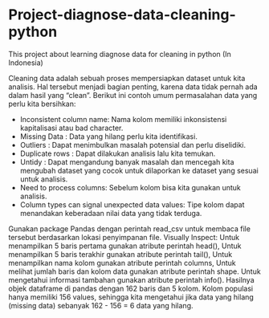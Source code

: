 # Project-diagnose-data-cleaning-python
This project about learning diagnose data for cleaning in python (In Indonesia)

Cleaning data adalah sebuah proses mempersiapkan dataset untuk kita analisis. Hal tersebut menjadi bagian penting, karena data tidak pernah ada dalam hasil yang “clean”. 
Berikut ini contoh umum permasalahan data yang perlu kita bersihkan:
- Inconsistent column name: Nama kolom memiliki inkonsistensi kapitalisasi atau bad character.
- Missing Data : Data yang hilang perlu kita identifikasi.
- Outliers : Dapat menimbulkan masalah potensial dan perlu diselidiki.
- Duplicate rows : Dapat dilakukan analisis lalu kita temukan.
- Untidy :  Dapat mengandung banyak masalah dan mencegah kita mengubah dataset yang cocok untuk dilaporkan ke dataset yang sesuai untuk analisis.
- Need to process columns: Sebelum kolom bisa kita gunakan untuk analisis.
- Column types can signal unexpected data values: Tipe kolom dapat menandakan keberadaan nilai data yang tidak terduga.

Gunakan package Pandas dengan perintah read_csv untuk membaca file tersebut berdasarkan lokasi penyimpanan file.
Visually Inspect: Untuk menampilkan 5 baris pertama gunakan atribute perintah head(), Untuk menampilkan 5 baris terakhir gunakan atribute perintah tail(),
Untuk menampilkan nama kolom gunakan atribute  perintah columns, Untuk melihat jumlah baris dan kolom data gunakan atribute perintah shape.
Untuk mengetahui informasi tambahan gunakan atribute perintah info().
Hasilnya objek dataframe di pandas dengan 162 baris dan 5 kolom. Kolom populasi hanya memiliki 156 values, sehingga kita mengetahui jika data yang hilang (missing data) sebanyak 162 - 156 = 6 data yang hilang.
